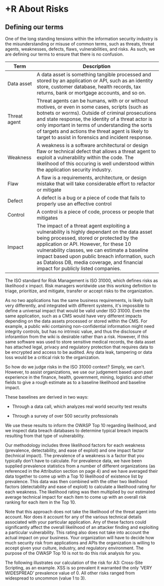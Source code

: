 # +R About Risks

## Defining our terms

One of the long standing tensions within the information security industry is the misunderstanding or misuse of common terms, such as threats, threat agents, weaknesses, defects, flaws, vulnerabilities, and risks. As such, we are defining our terms to ensure that there is no confusion. 

| Term | Description | 
| --- | --- |
| Data asset | A data asset is something tangible processed and stored by an application or API, such as an identity store, customer database, health records, tax returns, bank or mortgage accounts, and so on. |  
| Threat agent | Threat agents can be humans, with or or without motives, or even in some cases, scripts (such as botnets or worms). Outside of criminal prosecutions and state response, the identity of a threat actor is only important in terms of understanding the sorts of targets and actions the threat agent is likely to target to assist in forensics and incident response. |
| Weakness | A weakness is a software architectural or design flaw or technical defect that allows a threat agent to exploit a vulnerability within the code. The likelihood of this occuring is well understood within the application security industry. |
| Flaw | A flaw is a requirements, architecture, or design mistake that will take considerable effort to refactor or mitigate |
| Defect | A defect is a bug or a piece of code that fails to properly use an effective control |
| Control | A control is a piece of code, process or people that mitigates  
| Impact | The impact of a threat agent exploiting a vulnerability is highly dependant on the data asset being processed, stored or protected by the application or API. However, for these 10 vulnerability classes, we can estimate a baseline impact based upon public breach information, such as Dataloss DB, media coverage, and financial impact for publicly listed companies. 

The ISO standard for Risk Management is ISO 31000, which defines risks as likelihood x impact. Risk managers worldwide use this working definition to triage, prioritize, and mitigate, transfer or accept risks to the organization. 

As no two applications has the same business requirements, is likely built very differently, and integrated with different systems, it's impossible to define a universal impact that would be valid under ISO 31000. Even the same application, such as a CMS would have very different impacts depending on the data assets processed or stored within the CMS. For example, a public wiki containing non-confidential information might need integrity controls, but has no intrinsic value, and thus the disclosure of inforamtion from the wiki is desirable rather than a risk. However, if this same software was used to store sensitive medical records, the data asset has attached legal, privacy and regulatory protection that requires data to be encrypted and access to be audited. Any data leak, tampering or data loss would be a critical risk to the organization. 

So how do we judge risks in the ISO 31000 context? Simply, we can't. However, to assist organizations, we use our judgement based upon past experience in the finance, health, government, mining, logistics and other fields to give a rough estimate as to a baseline likelihood and baseline impact. 

These baselines are derived in two ways:

* Through a data call, which analyzes real world security test results

* Through a survey of over 500 security professionals

We use these results to inform the OWASP Top 10 regarding likelihood, and we inspect data breach databases to determine typical breach impacts resulting from that type of vulnerability. 

Our methodology includes three likelihood factors for each weakness (prevalence, detectability, and ease of exploit) and one impact factor (technical impact). The prevalence of a weakness is a factor that you typically don’t have to calculate. For prevalence data, we have been supplied prevalence statistics from a number of different organizations (as referenced in the Attribution section on page 4) and we have averaged their data together to come up with a Top 10 likelihood of existence list by prevalence. This data was then combined with the other two likelihood factors (detectability and ease of exploit) to calculate a likelihood rating for each weakness. The likelihood rating was then multiplied by our estimated average technical impact for each item to come up with an overall risk ranking for each item in the Top 10.

Note that this approach does not take the likelihood of the threat agent into account. Nor does it account for any of the various technical details associated with your particular application. Any of these factors could significantly affect the overall likelihood of an attacker finding and exploiting a particular vulnerability. This rating also does not take into account the actual impact on your business. Your organization will have to decide how much security risk from applications and APIs the organization is willing to accept given your culture, industry, and regulatory environment. The purpose of the OWASP Top 10 is not to do this risk analysis for you.

The following illustrates our calculation of the risk for A3: Cross-Site Scripting, as an example. XSS is so prevalent it warranted the only ‘VERY WIDESPREAD’ prevalence value of 0. All other risks ranged from widespread to uncommon (value 1 to 3).

